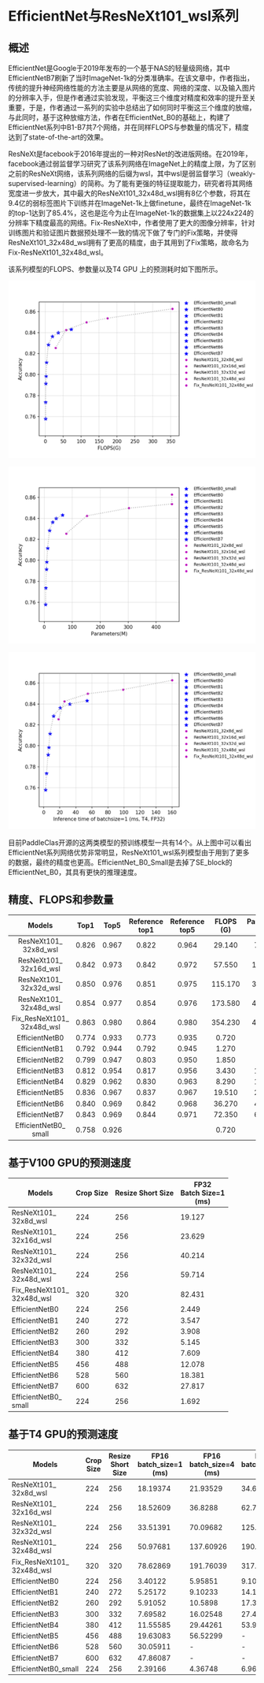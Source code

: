 # EfficientNet与ResNeXt101_wsl系列

## 概述
EfficientNet是Google于2019年发布的一个基于NAS的轻量级网络，其中EfficientNetB7刷新了当时ImageNet-1k的分类准确率。在该文章中，作者指出，传统的提升神经网络性能的方法主要是从网络的宽度、网络的深度、以及输入图片的分辨率入手，但是作者通过实验发现，平衡这三个维度对精度和效率的提升至关重要，于是，作者通过一系列的实验中总结出了如何同时平衡这三个维度的放缩，与此同时，基于这种放缩方法，作者在EfficientNet_B0的基础上，构建了EfficientNet系列中B1-B7共7个网络，并在同样FLOPS与参数量的情况下，精度达到了state-of-the-art的效果。

ResNeXt是facebook于2016年提出的一种对ResNet的改进版网络。在2019年，facebook通过弱监督学习研究了该系列网络在ImageNet上的精度上限，为了区别之前的ResNeXt网络，该系列网络的后缀为wsl，其中wsl是弱监督学习（weakly-supervised-learning）的简称。为了能有更强的特征提取能力，研究者将其网络宽度进一步放大，其中最大的ResNeXt101_32x48d_wsl拥有8亿个参数，将其在9.4亿的弱标签图片下训练并在ImageNet-1k上做finetune，最终在ImageNet-1k的top-1达到了85.4%，这也是迄今为止在ImageNet-1k的数据集上以224x224的分辨率下精度最高的网络。Fix-ResNeXt中，作者使用了更大的图像分辨率，针对训练图片和验证图片数据预处理不一致的情况下做了专门的Fix策略，并使得ResNeXt101_32x48d_wsl拥有了更高的精度，由于其用到了Fix策略，故命名为Fix-ResNeXt101_32x48d_wsl。


该系列模型的FLOPS、参数量以及T4 GPU
上的预测耗时如下图所示。

![](../../images/models/T4_benchmark/t4.fp32.bs4.EfficientNet.flops.png)

![](../../images/models/T4_benchmark/t4.fp32.bs4.EfficientNet.params.png)

![](../../images/models/T4_benchmark/t4.fp32.bs1.EfficientNet.png)

目前PaddleClas开源的这两类模型的预训练模型一共有14个。从上图中可以看出EfficientNet系列网络优势非常明显，ResNeXt101_wsl系列模型由于用到了更多的数据，最终的精度也更高。EfficientNet_B0_Small是去掉了SE_block的EfficientNet_B0，其具有更快的推理速度。

## 精度、FLOPS和参数量

| Models                        | Top1   | Top5   | Reference<br>top1 | Reference<br>top5 | FLOPS<br>(G) | Parameters<br>(M) |
|:--:|:--:|:--:|:--:|:--:|:--:|:--:|
| ResNeXt101_<br>32x8d_wsl      | 0.826  | 0.967  | 0.822             | 0.964             | 29.140       | 78.440            |
| ResNeXt101_<br>32x16d_wsl     | 0.842  | 0.973  | 0.842             | 0.972             | 57.550       | 152.660           |
| ResNeXt101_<br>32x32d_wsl     | 0.850  | 0.976  | 0.851             | 0.975             | 115.170      | 303.110           |
| ResNeXt101_<br>32x48d_wsl     | 0.854  | 0.977  | 0.854             | 0.976             | 173.580      | 456.200           |
| Fix_ResNeXt101_<br>32x48d_wsl | 0.863  | 0.980  | 0.864             | 0.980             | 354.230      | 456.200           |
| EfficientNetB0                | 0.774  | 0.933  | 0.773             | 0.935             | 0.720        | 5.100             |
| EfficientNetB1                | 0.792  | 0.944  | 0.792             | 0.945             | 1.270        | 7.520             |
| EfficientNetB2                | 0.799  | 0.947  | 0.803             | 0.950             | 1.850        | 8.810             |
| EfficientNetB3                | 0.812  | 0.954  | 0.817             | 0.956             | 3.430        | 11.840            |
| EfficientNetB4                | 0.829  | 0.962  | 0.830             | 0.963             | 8.290        | 18.760            |
| EfficientNetB5                | 0.836  | 0.967  | 0.837             | 0.967             | 19.510       | 29.610            |
| EfficientNetB6                | 0.840  | 0.969  | 0.842             | 0.968             | 36.270       | 42.000            |
| EfficientNetB7                | 0.843  | 0.969  | 0.844             | 0.971             | 72.350       | 64.920            |
| EfficientNetB0_<br>small      | 0.758  | 0.926  |                   |                   | 0.720        | 4.650             |


## 基于V100 GPU的预测速度

| Models                               | Crop Size | Resize Short Size | FP32<br>Batch Size=1<br>(ms) |
|-------------------------------|-----------|-------------------|--------------------------|
| ResNeXt101_<br>32x8d_wsl      | 224       | 256               | 19.127                   |
| ResNeXt101_<br>32x16d_wsl     | 224       | 256               | 23.629                   |
| ResNeXt101_<br>32x32d_wsl     | 224       | 256               | 40.214                   |
| ResNeXt101_<br>32x48d_wsl     | 224       | 256               | 59.714                   |
| Fix_ResNeXt101_<br>32x48d_wsl | 320       | 320               | 82.431                   |
| EfficientNetB0                | 224       | 256               | 2.449                    |
| EfficientNetB1                | 240       | 272               | 3.547                    |
| EfficientNetB2                | 260       | 292               | 3.908                    |
| EfficientNetB3                | 300       | 332               | 5.145                    |
| EfficientNetB4                | 380       | 412               | 7.609                    |
| EfficientNetB5                | 456       | 488               | 12.078                   |
| EfficientNetB6                | 528       | 560               | 18.381                   |
| EfficientNetB7                | 600       | 632               | 27.817                   |
| EfficientNetB0_<br>small      | 224       | 256               | 1.692                    |



## 基于T4 GPU的预测速度

| Models                    | Crop Size | Resize Short Size | FP16<br>batch_size=1<br>(ms) | FP16<br>batch_size=4<br>(ms) | FP16<br>batch_size=8<br>(ms) | FP32<br>batch_size=1<br>(ms) | FP32<br>batch_size=4<br>(ms) | FP32<br>batch_size=8<br>(ms) |
|---------------------------|-----------|-------------------|------------------------------|------------------------------|------------------------------|------------------------------|------------------------------|------------------------------|
| ResNeXt101_<br>32x8d_wsl      | 224       | 256               | 18.19374                     | 21.93529                     | 34.67802                     | 18.52528                     | 34.25319                     | 67.2283                      |
| ResNeXt101_<br>32x16d_wsl     | 224       | 256               | 18.52609                     | 36.8288                      | 62.79947                     | 25.60395                     | 71.88384                     | 137.62327                    |
| ResNeXt101_<br>32x32d_wsl     | 224       | 256               | 33.51391                     | 70.09682                     | 125.81884                    | 54.87396                     | 160.04337                    | 316.17718                    |
| ResNeXt101_<br>32x48d_wsl     | 224       | 256               | 50.97681                     | 137.60926                    | 190.82628                    | 99.01698256                  | 315.91261                    | 551.83695                    |
| Fix_ResNeXt101_<br>32x48d_wsl | 320       | 320               | 78.62869                     | 191.76039                    | 317.15436                    | 160.0838242                  | 595.99296                    | 1151.47384                   |
| EfficientNetB0            | 224       | 256               | 3.40122                      | 5.95851                      | 9.10801                      | 3.442                        | 6.11476                      | 9.3304                       |
| EfficientNetB1            | 240       | 272               | 5.25172                      | 9.10233                      | 14.11319                     | 5.3322                       | 9.41795                      | 14.60388                     |
| EfficientNetB2            | 260       | 292               | 5.91052                      | 10.5898                      | 17.38106                     | 6.29351                      | 10.95702                     | 17.75308                     |
| EfficientNetB3            | 300       | 332               | 7.69582                      | 16.02548                     | 27.4447                      | 7.67749                      | 16.53288                     | 28.5939                      |
| EfficientNetB4            | 380       | 412               | 11.55585                     | 29.44261                     | 53.97363                     | 12.15894                     | 30.94567                     | 57.38511                     |
| EfficientNetB5            | 456       | 488               | 19.63083                     | 56.52299                     | -                            | 20.48571                     | 61.60252                     | -                            |
| EfficientNetB6            | 528       | 560               | 30.05911                     | -                            | -                            | 32.62402                     | -                            | -                            |
| EfficientNetB7            | 600       | 632               | 47.86087                     | -                            | -                            | 53.93823                     | -                            | -                            |
| EfficientNetB0_small      | 224       | 256               | 2.39166                      | 4.36748                      | 6.96002                      | 2.3076                       | 4.71886                      | 7.21888                      |
